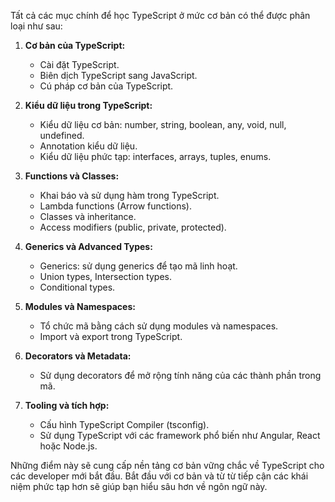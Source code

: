 Tất cả các mục chính để học TypeScript ở mức cơ bản có thể được phân loại như sau:

1. **Cơ bản của TypeScript:**

   - Cài đặt TypeScript.
   - Biên dịch TypeScript sang JavaScript.
   - Cú pháp cơ bản của TypeScript.

2. **Kiểu dữ liệu trong TypeScript:**

   - Kiểu dữ liệu cơ bản: number, string, boolean, any, void, null, undefined.
   - Annotation kiểu dữ liệu.
   - Kiểu dữ liệu phức tạp: interfaces, arrays, tuples, enums.

3. **Functions và Classes:**

   - Khai báo và sử dụng hàm trong TypeScript.
   - Lambda functions (Arrow functions).
   - Classes và inheritance.
   - Access modifiers (public, private, protected).

4. **Generics và Advanced Types:**

   - Generics: sử dụng generics để tạo mã linh hoạt.
   - Union types, Intersection types.
   - Conditional types.

5. **Modules và Namespaces:**

   - Tổ chức mã bằng cách sử dụng modules và namespaces.
   - Import và export trong TypeScript.

6. **Decorators và Metadata:**

   - Sử dụng decorators để mở rộng tính năng của các thành phần trong mã.

7. **Tooling và tích hợp:**

   - Cấu hình TypeScript Compiler (tsconfig).
   - Sử dụng TypeScript với các framework phổ biến như Angular, React hoặc Node.js.

Những điểm này sẽ cung cấp nền tảng cơ bản vững chắc về TypeScript cho các developer mới bắt đầu. Bắt đầu với cơ bản và từ từ tiếp cận các khái niệm phức tạp hơn sẽ giúp bạn hiểu sâu hơn về ngôn ngữ này.
